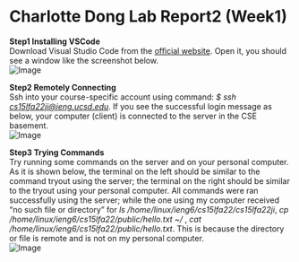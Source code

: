 # Charlotte Dong Lab Report2 (Week1)  
  
**Step1 Installing VSCode**  
Download Visual Studio Code from the [official website](https://code.visualstudio.com/download). Open it, you should see a window like the screenshot below.  
![Image](lab1-openvscode.png)  
    
**Step2 Remotely Connecting**  
Ssh into your course-specific account using command: *$ ssh cs15lfa22ji@ieng.ucsd.edu*. If you see the successful login message as below, your computer (client) is connected to the server in the CSE basement.  
![Image](lab1-step2.png)  
    
**Step3 Trying Commands**  
Try running some commands on the server and on your personal computer. As it is shown below, the terminal on the left should be similar to the command tryout using the server; the terminal on the right should be similar to the tryout using your personal computer. All commands were ran successfully using the server; while the one using my computer received “no such file or directory” for *ls /home/linux/ieng6/cs15lfa22/cs15lfa22ji*, *cp /home/linux/ieng6/cs15lfa22/public/hello.txt ~/* , *cat /home/linux/ieng6/cs15lfa22/public/hello.txt*. This is because the directory or file is remote and is not on my personal computer.  
![Image](lab1-step3.png)  
